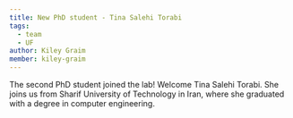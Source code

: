 ```yaml
---
title: New PhD student - Tina Salehi Torabi
tags: 
  - team
  - UF
author: Kiley Graim
member: kiley-graim
---
```



The second PhD student joined the lab! Welcome Tina Salehi Torabi. She joins us from Sharif University of Technology in Iran, where she graduated with a degree in computer engineering.
